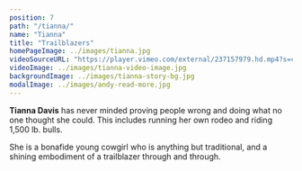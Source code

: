 ```yaml
---
position: 7
path: "/tianna/"
name: "Tianna"
title: "Trailblazers"
homePageImage: ../images/tianna.jpg
videoSourceURL: "https://player.vimeo.com/external/237157979.hd.mp4?s=c1cf1541f1b041187d0fa5ddcb7097481e67dbf5&profile_id=175"
videoImage: ../images/tianna-video-image.jpg
backgroundImage: ../images/tianna-story-bg.jpg
modalImage: ../images/andy-read-more.jpg
---
```

**Tianna Davis** has never minded proving people wrong and doing what no one thought she could. This includes running her own rodeo and riding 1,500 lb. bulls. 

She is a bonafide young cowgirl who is anything but traditional, and a shining embodiment of a trailblazer through and through.